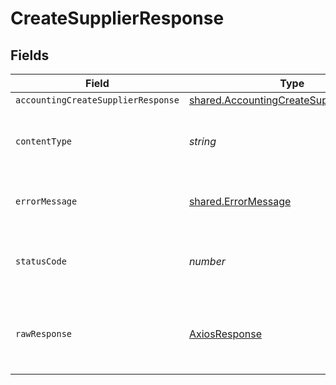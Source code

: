# CreateSupplierResponse


## Fields

| Field                                                                                                     | Type                                                                                                      | Required                                                                                                  | Description                                                                                               |
| --------------------------------------------------------------------------------------------------------- | --------------------------------------------------------------------------------------------------------- | --------------------------------------------------------------------------------------------------------- | --------------------------------------------------------------------------------------------------------- |
| `accountingCreateSupplierResponse`                                                                        | [shared.AccountingCreateSupplierResponse](../../../sdk/models/shared/accountingcreatesupplierresponse.md) | :heavy_minus_sign:                                                                                        | Success                                                                                                   |
| `contentType`                                                                                             | *string*                                                                                                  | :heavy_check_mark:                                                                                        | HTTP response content type for this operation                                                             |
| `errorMessage`                                                                                            | [shared.ErrorMessage](../../../sdk/models/shared/errormessage.md)                                         | :heavy_minus_sign:                                                                                        | The request made is not valid.                                                                            |
| `statusCode`                                                                                              | *number*                                                                                                  | :heavy_check_mark:                                                                                        | HTTP response status code for this operation                                                              |
| `rawResponse`                                                                                             | [AxiosResponse](https://axios-http.com/docs/res_schema)                                                   | :heavy_minus_sign:                                                                                        | Raw HTTP response; suitable for custom response parsing                                                   |